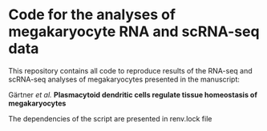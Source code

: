 # Code for the analyses of megakaryocyte RNA and scRNA-seq data

This repository contains all code to reproduce results of the RNA-seq and scRNA-seq analyses of megakaryocytes presented in the manuscript:


Gärtner *et al.* **Plasmacytoid dendritic cells regulate tissue homeostasis of megakaryocytes**

The dependencies of the script are presented in renv.lock file

